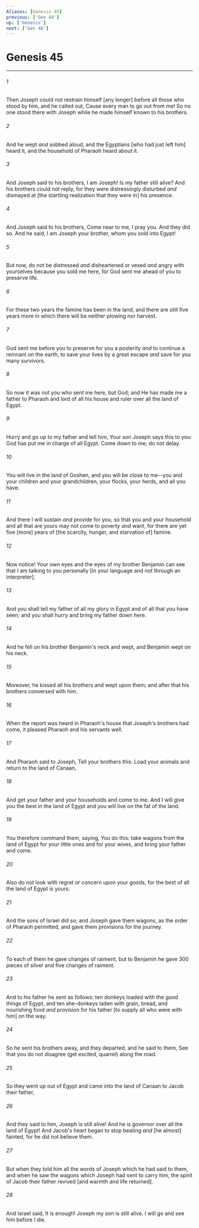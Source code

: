 ```yaml
---
Aliases: [Genesis 45]
previous: ['Gen 44']
up: ['Genesis']
next: ['Gen 46']
---
```

# Genesis 45

***














###### 1 






Then Joseph could not restrain himself [any longer] before all those who stood by him, and he called out, Cause every man to go out from me! So no one stood there with Joseph while he made himself known to his brothers. 













###### 2 






And he wept _and_ sobbed aloud, and the Egyptians [who had just left him] heard it, and the household of Pharaoh heard about it. 













###### 3 






And Joseph said to his brothers, I am Joseph! Is my father still alive? And his brothers could not reply, for they were distressingly disturbed _and_ dismayed at [the startling realization that they were in] his presence. 













###### 4 






And Joseph said to his brothers, Come near to me, I pray you. And they did so. And he said, I am Joseph your brother, whom you sold into Egypt! 













###### 5 






But now, do not be distressed _and_ disheartened or vexed _and_ angry with yourselves because you sold me here, for God sent me ahead of you to preserve life. 













###### 6 






For these two years the famine has been in the land, and there are still five years more in which there will be neither plowing nor harvest. 













###### 7 






God sent me before you to preserve for you a posterity _and_ to continue a remnant on the earth, to save your lives by a great escape _and_ save for you many survivors. 













###### 8 






So now it was not you who sent me here, but God; and He has made me a father to Pharaoh and lord of all his house and ruler over all the land of Egypt. 













###### 9 






Hurry and go up to my father and tell him, Your son Joseph says this to you: God has put me in charge of all Egypt. Come down to me; do not delay. 













###### 10 






You will live in the land of Goshen, and you will be close to me--you and your children and your grandchildren, your flocks, your herds, and all you have. 













###### 11 






And there I will sustain _and_ provide for you, so that you and your household and all that are yours may not come to poverty _and_ want, for there are yet five [more] years of [the scarcity, hunger, and starvation of] famine. 













###### 12 






Now notice! Your own eyes and the eyes of my brother Benjamin can see that I am talking to you personally [in your language and not through an interpreter]. 













###### 13 






And you shall tell my father of all my glory in Egypt and of all that you have seen; and you shall hurry and bring my father down here. 













###### 14 






And he fell on his brother Benjamin's neck and wept, and Benjamin wept on his neck. 













###### 15 






Moreover, he kissed all his brothers and wept upon them; and after that his brothers conversed with him. 













###### 16 






When the report was heard in Pharaoh's house that Joseph's brothers had come, it pleased Pharaoh and his servants well. 













###### 17 






And Pharaoh said to Joseph, Tell your brothers this: Load your animals and return to the land of Canaan, 













###### 18 






And get your father and your households and come to me. And I will give you the best in the land of Egypt and you will live on the fat of the land. 













###### 19 






You therefore command them, saying, You do this: take wagons from the land of Egypt for your little ones and for your wives, and bring your father and come. 













###### 20 






Also do not look with regret _or_ concern upon your goods, for the best of all the land of Egypt is yours. 













###### 21 






And the sons of Israel did so; and Joseph gave them wagons, as the order of Pharaoh permitted, and gave them provisions for the journey. 













###### 22 






To each of them he gave changes of raiment, but to Benjamin he gave 300 pieces of silver and five changes of raiment. 













###### 23 






And to his father he sent as follows: ten donkeys loaded with the good things of Egypt, and ten she-donkeys laden with grain, bread, and nourishing food _and_ provision for his father [to supply all who were with him] on the way. 













###### 24 






So he sent his brothers away, and they departed, and he said to them, See that you do not disagree (get excited, quarrel) along the road. 













###### 25 






So they went up out of Egypt and came into the land of Canaan to Jacob their father, 













###### 26 






And they said to him, Joseph is still alive! And he is governor over all the land of Egypt! And Jacob's heart began to stop beating _and_ [he almost] fainted, for he did not believe them. 













###### 27 






But when they told him all the words of Joseph which he had said to them, and when he saw the wagons which Joseph had sent to carry him, the spirit of Jacob their father revived [and warmth and life returned]. 













###### 28 






And Israel said, It is enough! Joseph my son is still alive. I will go and see him before I die.
